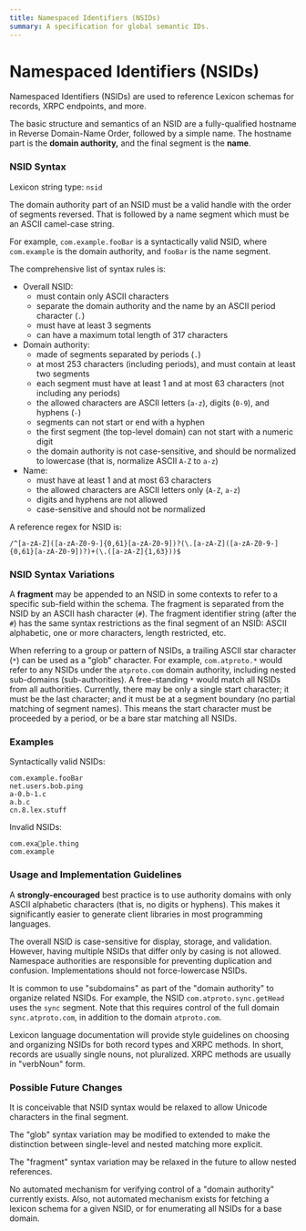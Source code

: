```yaml
---
title: Namespaced Identifiers (NSIDs)
summary: A specification for global semantic IDs.
---
```


# Namespaced Identifiers (NSIDs)
Namespaced Identifiers (NSIDs) are used to reference Lexicon schemas for records, XRPC endpoints, and more.

The basic structure and semantics of an NSID are a fully-qualified hostname in Reverse Domain-Name Order, followed by a simple name. The hostname part is the **domain authority,** and the final segment is the **name**.


### NSID Syntax

Lexicon string type: `nsid`

The domain authority part of an NSID must be a valid handle with the order of segments reversed. That is followed by a name segment which must be an ASCII camel-case string.

For example, `com.example.fooBar` is a syntactically valid NSID, where `com.example` is the domain authority, and `fooBar` is the name segment.

The comprehensive list of syntax rules is:

- Overall NSID:
    - must contain only ASCII characters
    - separate the domain authority and the name by an ASCII period character (`.`)
    - must have at least 3 segments
    - can have a maximum total length of 317 characters
- Domain authority:
    - made of segments separated by periods (`.`)
    - at most 253 characters (including periods), and must contain at least two segments
    - each segment must have at least 1 and at most 63 characters (not including any periods)
    - the allowed characters are ASCII letters (`a-z`), digits (`0-9`), and hyphens (`-`)
    - segments can not start or end with a hyphen
    - the first segment (the top-level domain) can not start with a numeric digit
    - the domain authority is not case-sensitive, and should be normalized to lowercase (that is, normalize ASCII `A-Z` to `a-z`)
- Name:
    - must have at least 1 and at most 63 characters
    - the allowed characters are ASCII letters only (`A-Z`, `a-z`)
    - digits and hyphens are not allowed
    - case-sensitive and should not be normalized

A reference regex for NSID is:

```
/^[a-zA-Z]([a-zA-Z0-9-]{0,61}[a-zA-Z0-9])?(\.[a-zA-Z]([a-zA-Z0-9-]{0,61}[a-zA-Z0-9])?)+(\.([a-zA-Z]{1,63}))$
```


### NSID Syntax Variations

A **fragment** may be appended to an NSID in some contexts to refer to a specific sub-field within the schema. The fragment is separated from the NSID by an ASCII hash character (`#`). The fragment identifier string (after the `#`) has the same syntax restrictions as the final segment of an NSID: ASCII alphabetic, one or more characters, length restricted, etc.

When referring to a group or pattern of NSIDs, a trailing ASCII star character (`*`) can be used as a "glob" character. For example, `com.atproto.*` would refer to any NSIDs under the `atproto.com` domain authority, including nested sub-domains (sub-authorities). A free-standing `*` would match all NSIDs from all authorities. Currently, there may be only a single start character; it must be the last character; and it must be at a segment boundary (no partial matching of segment names). This means the start character must be proceeded by a period, or be a bare star matching all NSIDs.


### Examples

Syntactically valid NSIDs:

```
com.example.fooBar
net.users.bob.ping
a-0.b-1.c
a.b.c
cn.8.lex.stuff
```

Invalid NSIDs:

```
com.exa💩ple.thing
com.example
```


### Usage and Implementation Guidelines

A **strongly-encouraged** best practice is to use authority domains with only ASCII alphabetic characters (that is, no digits or hyphens). This makes it significantly easier to generate client libraries in most programming languages.

The overall NSID is case-sensitive for display, storage, and validation. However, having multiple NSIDs that differ only by casing is not allowed. Namespace authorities are responsible for preventing duplication and confusion. Implementations should not force-lowercase NSIDs.

It is common to use "subdomains" as part of the "domain authority" to organize related NSIDs. For example, the NSID `com.atproto.sync.getHead` uses the `sync` segment. Note that this requires control of the full domain `sync.atproto.com`, in addition to the domain `atproto.com`.

Lexicon language documentation will provide style guidelines on choosing and organizing NSIDs for both record types and XRPC methods. In short, records are usually single nouns, not pluralized. XRPC methods are usually in "verbNoun" form.


### Possible Future Changes

It is conceivable that NSID syntax would be relaxed to allow Unicode characters in the final segment.

The "glob" syntax variation may be modified to extended to make the distinction between single-level and nested matching more explicit.

The "fragment" syntax variation may be relaxed in the future to allow nested references.

No automated mechanism for verifying control of a "domain authority" currently exists. Also, not automated mechanism exists for fetching a lexicon schema for a given NSID, or for enumerating all NSIDs for a base domain. 

